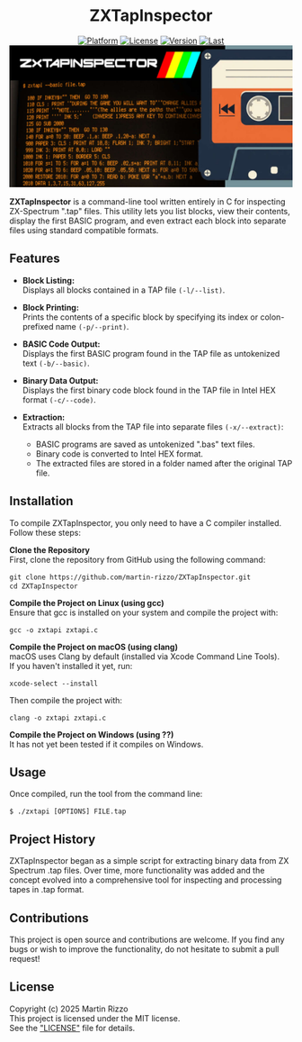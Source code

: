 <div align="center">

# ZXTapInspector
[![Platform](https://img.shields.io/badge/platform%3A-multiplatform-007BFF)](#)
[![License](https://img.shields.io/github/license/martin-rizzo/ZXTapInspector?label=license%3A&color=28A745)](#)
[![Version](https://img.shields.io/github/v/tag/martin-rizzo/ZXTapInspector?label=version%3A&color=D07250)](#)
[![Last](https://img.shields.io/github/last-commit/martin-rizzo/ZXTapInspector?label=last%20commit%3A)](#)  
![ZXTapInspector](banner.jpg)
</div>

**ZXTapInspector** is a command-line tool written entirely in C for inspecting ZX-Spectrum ".tap" files. This utility lets you list blocks, view their contents, display the first BASIC program, and even extract each block into separate files using standard compatible formats.

## Features
- **Block Listing:**  
  Displays all blocks contained in a TAP file `(-l/--list)`.

- **Block Printing:**  
  Prints the contents of a specific block by specifying its index or colon-prefixed name `(-p/--print)`.

- **BASIC Code Output:**  
  Displays the first BASIC program found in the TAP file as untokenized text `(-b/--basic)`.

- **Binary Data Output:**  
  Displays the first binary code block found in the TAP file in Intel HEX format `(-c/--code)`.

- **Extraction:**  
  Extracts all blocks from the TAP file into separate files `(-x/--extract)`:
  - BASIC programs are saved as untokenized ".bas" text files.
  - Binary code is converted to Intel HEX format.
  - The extracted files are stored in a folder named after the original TAP file.


## Installation
To compile ZXTapInspector, you only need to have a C compiler installed. Follow these steps:

**Clone the Repository**  
First, clone the repository from GitHub using the following command:
```
git clone https://github.com/martin-rizzo/ZXTapInspector.git
cd ZXTapInspector
```

**Compile the Project on Linux (using gcc)**  
Ensure that gcc is installed on your system and compile the project with:
```
gcc -o zxtapi zxtapi.c
```

**Compile the Project on macOS (using clang)**  
macOS uses Clang by default (installed via Xcode Command Line Tools).  
If you haven't installed it yet, run:
```
xcode-select --install
```
Then compile the project with:
```
clang -o zxtapi zxtapi.c
```
   
**Compile the Project on Windows (using ??)**  
It has not yet been tested if it compiles on Windows.


## Usage
Once compiled, run the tool from the command line:

```
$ ./zxtapi [OPTIONS] FILE.tap
```


## Project History
ZXTapInspector began as a simple script for extracting binary data from ZX Spectrum .tap files. Over time, more functionality was added and the concept evolved into a comprehensive tool for inspecting and processing tapes in .tap format.

## Contributions
This project is open source and contributions are welcome. If you find any bugs or wish to improve the functionality, do not hesitate to submit a pull request!

## License
Copyright (c) 2025 Martin Rizzo  
This project is licensed under the MIT license.  
See the ["LICENSE"](LICENSE) file for details.
